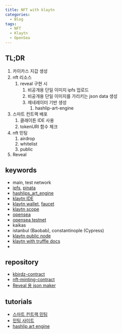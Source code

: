 ```yaml
---
title: NFT with klaytn
categories:
  - Blog
tags:
  - NFT
  - Klaytn
  - OpenSea
---
```


TL;DR
---

1. 카이카스 지갑 생성
2. nft 리소스
    1. reveal 구현 시
        1. 비공개용 단일 이미지 ipfs 업로드
        2. 비공개용 단일 이미지를 가리키는 json data 생성
        3. 제네레이터 기반 생성
            1. hashlip-art-engine
3. 스마트 컨트랙 배포
    1. 클래이튼 IDE 사용
    2. tokenURI 함수 체크
4. nft 민팅
    1. airdrop
    2. whitelist
    3. public
5. Reveal

keywords
---

- main, test network
- [ipfs](https://ipfs.io/), [pinata](https://www.pinata.cloud/)
- [hashlips_art_engine](https://github.com/HashLips/hashlips_art_engine)
- [klaytn IDE](https://ide.klaytn.com/)
- [klaytn wallet](https://wallet.klaytn.com/), [faucet](https://baobab.wallet.klaytn.com/faucet)
- [klaytn scope](https://baobab.scope.klaytn.com/)
- [opensea](https://opensea.io/)
- [opensea testnet](https://testnets.opensea.io/)
- kaikas
- istanbul (Baobab), constantinople (Cypress)
- [klaytn public node](https://docs.klaytnapi.com/tutorial/public-node-api/public-en)
- [klaytn with truffle docs](https://ko.docs.klaytn.foundation/smart-contract/ide-and-tools/truffle#using-a-private-key)
- 

repository
---

- [kbirdz-contract](https://github.com/JoCoding-Blockchain/kbirdz-contract/blob/main/flatten/KIP17KbirdzTokenFlatten.sol)
- [nft-minting-contract](https://github.com/syl-codes/nft-minting-contract)
- [Reveal 용 json maker](https://github.com/JoCoding-Blockchain/nft-json-maker)

tutorials
---

- [스마트 컨트랙 민팅](https://www.youtube.com/watch?v=_9EyLqGmQYw)
- [민팅 사이트](https://www.youtube.com/watch?v=4CWng2wWy9I)
- [hashlip art engine](https://youtu.be/IEOsoUiT_30?t=915)

